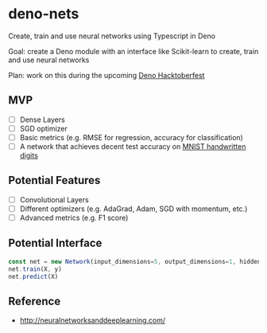 # deno-nets
Create, train and use neural networks using Typescript in Deno

Goal: create a Deno module with an interface like Scikit-learn to create, train and use neural networks

Plan: work on this during the upcoming [Deno Hacktoberfest](https://organize.mlh.io/participants/events/5363-nest-land-hacktoberfest-online-meetup-with-ryan-dahl-sam-williams-and-michael-spengler)

## MVP
- [ ] Dense Layers
- [ ] SGD optimizer
- [ ] Basic metrics (e.g. RMSE for regression, accuracy for classification)
- [ ] A network that achieves decent test accuracy on [MNIST handwritten digits](http://yann.lecun.com/exdb/mnist/)

## Potential Features
- [ ] Convolutional Layers
- [ ] Different optimizers (e.g. AdaGrad, Adam, SGD with momentum, etc.)
- [ ] Advanced metrics (e.g. F1 score)

## Potential Interface
```typescript
const net = new Network(input_dimensions=5, output_dimensions=1, hidden_layers=[5, 6])  
net.train(X, y)   
net.predict(X)
```

## Reference
- http://neuralnetworksanddeeplearning.com/
